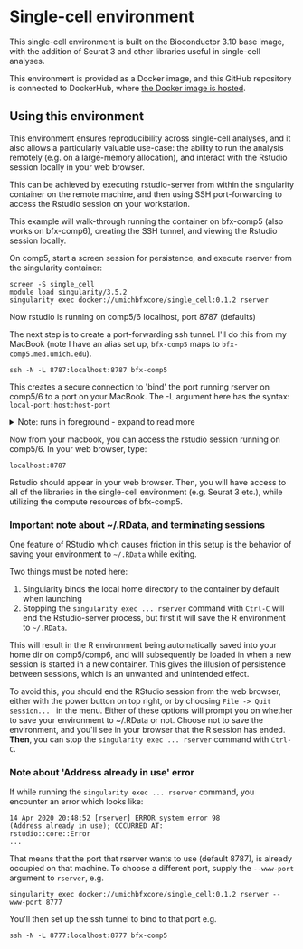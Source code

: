 # Single-cell environment

This single-cell environment is built on the Bioconductor 3.10 base image, with the addition of Seurat 3 and other libraries useful in single-cell analyses. 

This environment is provided as a Docker image, and this GitHub repository is connected to DockerHub, where [the Docker image is hosted](https://hub.docker.com/r/umichbfxcore/single_cell). 

## Using this environment
This environment ensures reproducibility across single-cell analyses, and it also allows a particularly valuable use-case: the ability to run the analysis remotely (e.g. on a large-memory allocation), and interact with the Rstudio session locally in your web browser. 

This can be achieved by executing rstudio-server from within the singularity container on the remote machine, and then using SSH port-forwarding to access the Rstudio session on your workstation.

This example will walk-through running the container on bfx-comp5 (also works on bfx-comp6), creating the SSH tunnel, and viewing the Rstudio session locally.

On comp5, start a screen session for persistence, and execute rserver from the singularity container:

    screen -S single_cell
    module load singularity/3.5.2
    singularity exec docker://umichbfxcore/single_cell:0.1.2 rserver

Now rstudio is running on comp5/6 localhost, port 8787 (defaults)

The next step is to create a port-forwarding ssh tunnel. I'll do this from my MacBook (note I have an alias set up, `bfx-comp5` maps to `bfx-comp5.med.umich.edu`). 

    ssh -N -L 8787:localhost:8787 bfx-comp5

This creates a secure connection to 'bind' the port running rserver on comp5/6 to a port on your MacBook. The -L argument here has the syntax: `local-port:host:host-port`

<details><summary>Note: runs in foreground - expand to read more</summary>

This connection will run in the foreground, and so will occupy the terminal. This allows simpler detection of dropped connections, since errors would show up here. It's also possible to run this in the background if desired, by adding the `-f` flag to the `ssh` command.
</details>

Now from your macbook, you can access the rstudio session running on comp5/6. In your web browser, type:  

    localhost:8787  
  
Rstudio should appear in your web browser. Then, you will have access to all of the libraries in the single-cell environment (e.g. Seurat 3 etc.), while utilizing the compute resources of bfx-comp5.

### Important note about ~/.RData, and terminating sessions

One feature of RStudio which causes friction in this setup is the behavior of saving your environment to `~/.RData` while exiting. 

Two things must be noted here: 
1. Singularity binds the local home directory to the container by default when launching
2. Stopping the `singularity exec ... rserver` command with `Ctrl-C` will end the Rstudio-server process, but first it will save the R environment to `~/.RData`.

This will result in the R environment being automatically saved into your home dir on comp5/comp6, and will subsequently be loaded in when a new session is started in a new container. This gives the illusion of persistence between sessions, which is an unwanted and unintended effect. 

To avoid this, you should end the RStudio session from the web browser, either with the power button on top right, or by choosing `File -> Quit session... ` in the menu. Either of these options will prompt you on whether to save your environment to ~/.RData or not. Choose not to save the environment, and you'll see in your browser that the R session has ended. **Then**, you can stop the `singularity exec ... rserver` command with `Ctrl-C`.

### Note about 'Address already in use' error

If while running the `singularity exec ... rserver` command, you encounter an error which looks like: 

    14 Apr 2020 20:48:52 [rserver] ERROR system error 98
    (Address already in use); OCCURRED AT:
    rstudio::core::Error
    ...

That means that the port that rserver wants to use (default 8787), is already occupied on that machine. To choose a different port, supply the `--www-port` argument to `rserver`, e.g.

    singularity exec docker://umichbfxcore/single_cell:0.1.2 rserver --www-port 8777

You'll then set up the ssh tunnel to bind to that port e.g. 

    ssh -N -L 8777:localhost:8777 bfx-comp5
